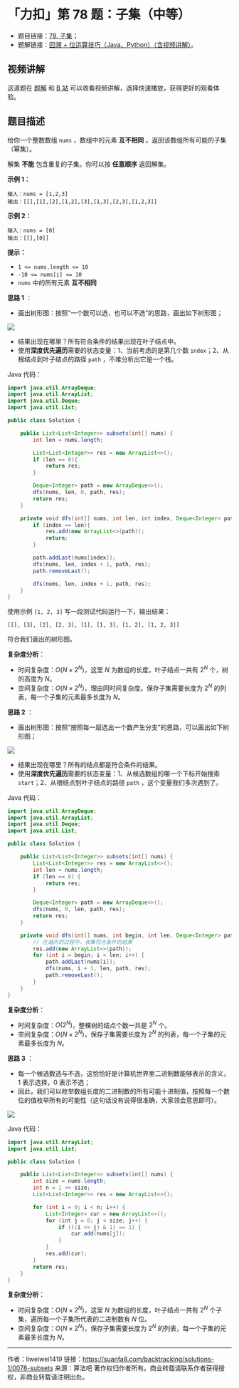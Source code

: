 # 「力扣」第 78 题：子集（中等）

- 题目链接：[78. 子集](https://leetcode-cn.com/problems/subsets/)；
- 题解链接：[回溯 + 位运算技巧（Java、Python）（含视频讲解）](https://leetcode-cn.com/problems/subsets/solution/hui-su-python-dai-ma-by-liweiwei1419/)。

## 视频讲解

这道题在 [题解](https://leetcode-cn.com/problems/subsets/solution/hui-su-python-dai-ma-by-liweiwei1419/) 和 [B 站](https://www.bilibili.com/video/BV147411A7Yq?p=2) 可以收看视频讲解，选择快速播放，获得更好的观看体验。

## 题目描述

给你一个整数数组 `nums` ，数组中的元素 **互不相同** 。返回该数组所有可能的子集（幂集）。

解集 **不能** 包含重复的子集。你可以按 **任意顺序** 返回解集。

**示例 1：**

```
输入：nums = [1,2,3]
输出：[[],[1],[2],[1,2],[3],[1,3],[2,3],[1,2,3]]
```

**示例 2：**

```
输入：nums = [0]
输出：[[],[0]]
```

**提示：**

- `1 <= nums.length <= 10`
- `-10 <= nums[i] <= 10`
- `nums` 中的所有元素 **互不相同**

**思路 1** ：

- 画出树形图：按照“一个数可以选，也可以不选”的思路，画出如下树形图；

![](https://suanfa8-1252206550.cos.ap-shanghai.myqcloud.com/suanfa8/202305262220552.png)

- 结果出现在哪里？所有符合条件的结果出现在叶子结点中。
- 使用**深度优先遍历**需要的状态变量：1、当前考虑的是第几个数 `index`；2、从根结点到叶子结点的路径 `path` ，不难分析出它是一个栈。

Java 代码：

```java
import java.util.ArrayDeque;
import java.util.ArrayList;
import java.util.Deque;
import java.util.List;

public class Solution {

    public List<List<Integer>> subsets(int[] nums) {
        int len = nums.length;

        List<List<Integer>> res = new ArrayList<>();
        if (len == 0){
            return res;
        }

        Deque<Integer> path = new ArrayDeque<>();
        dfs(nums, len, 0, path, res);
        return res;
    }

    private void dfs(int[] nums, int len, int index, Deque<Integer> path, List<List<Integer>> res) {
        if (index == len){
            res.add(new ArrayList<>(path));
            return;
        }

        path.addLast(nums[index]);
        dfs(nums, len, index + 1, path, res);
        path.removeLast();

        dfs(nums, len, index + 1, path, res);
    }
}
```

使用示例 `[1, 2, 3]` 写一段测试代码运行一下，输出结果：

```
[[], [3], [2], [2, 3], [1], [1, 3], [1, 2], [1, 2, 3]]
```

符合我们画出的树形图。

**复杂度分析**：

- 时间复杂度：$O(N \times 2^N)$，这里 $N$ 为数组的长度，叶子结点一共有 $2^N$ 个，树的高度为 $N$。
- 空间复杂度：$O(N \times 2^N)$，理由同时间复杂度。保存子集需要长度为 $2^N$ 的列表，每一个子集的元素最多长度为 $N$。

**思路 2** ：

- 画出树形图：按照“按照每一层选出一个数产生分支”的思路，可以画出如下树形图；

![](https://suanfa8-1252206550.cos.ap-shanghai.myqcloud.com/202303112152181.png)

- 结果出现在哪里？所有的结点都是符合条件的结果。
- 使用**深度优先遍历**需要的状态变量：1、从候选数组的哪一个下标开始搜索 `start`；2、从根结点到叶子结点的路径 `path` ，这个变量我们多次遇到了。

Java 代码：

```java
import java.util.ArrayDeque;
import java.util.ArrayList;
import java.util.Deque;
import java.util.List;

public class Solution {

    public List<List<Integer>> subsets(int[] nums) {
        List<List<Integer>> res = new ArrayList<>();
        int len = nums.length;
        if (len == 0) {
            return res;
        }

        Deque<Integer> path = new ArrayDeque<>();
        dfs(nums, 0, len, path, res);
        return res;
    }

    private void dfs(int[] nums, int begin, int len, Deque<Integer> path, List<List<Integer>> res) {
        // 在遍历的过程中，收集符合条件的结果
        res.add(new ArrayList<>(path));
        for (int i = begin; i < len; i++) {
            path.addLast(nums[i]);
            dfs(nums, i + 1, len, path, res);
            path.removeLast();
        }
    }
}
```

**复杂度分析**：

- 时间复杂度：$O(2^N)$，整棵树的结点个数一共是 $2^N$ 个。
- 空间复杂度：$O(N \times 2^N)$，保存子集需要长度为 $2^N$ 的列表，每一个子集的元素最多长度为 $N$。

**思路 3** ：

- 每一个候选数选与不选，这恰恰好是计算机世界里二进制数能够表示的含义，1 表示选择，0 表示不选；
- 因此，我们可以枚举数组长度的二进制数的所有可能十进制值，按照每一个数位的值枚举所有的可能性（这句话没有说得很准确，大家领会意思即可）。

![](https://suanfa8-1252206550.cos.ap-shanghai.myqcloud.com/202303112153333.png)

Java 代码：

```java
import java.util.ArrayList;
import java.util.List;

public class Solution {

    public List<List<Integer>> subsets(int[] nums) {
        int size = nums.length;
        int n = 1 << size;
        List<List<Integer>> res = new ArrayList<>();

        for (int i = 0; i < n; i++) {
            List<Integer> cur = new ArrayList<>();
            for (int j = 0; j < size; j++) {
                if (((i >> j) & 1) == 1) {
                    cur.add(nums[j]);
                }
            }
            res.add(cur);
        }
        return res;
    }
}
```

**复杂度分析**：

- 时间复杂度：$O(N \times 2^N)$，这里 $N$ 为数组的长度，叶子结点一共有 $2^N$ 个子集，遍历每一个子集所代表的二进制数有 $N$ 位。
- 空间复杂度：$O(N \times 2^N)$，保存子集需要长度为 $2^N$ 的列表，每一个子集的元素最多长度为 $N$。



---

作者：liweiwei1419
链接：https://suanfa8.com/backtracking/solutions-1/0078-subsets
来源：算法吧
著作权归作者所有。商业转载请联系作者获得授权，非商业转载请注明出处。